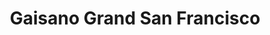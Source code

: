 ---
title: "Gaisano Grand San Francisco"
url: /san-francisco/gaisano-grand-san-francisco/
shop: Einkaufszentrum
---